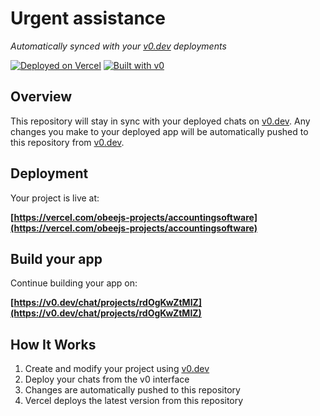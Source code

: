 # Urgent assistance

*Automatically synced with your [v0.dev](https://v0.dev) deployments*

[![Deployed on Vercel](https://img.shields.io/badge/Deployed%20on-Vercel-black?style=for-the-badge&logo=vercel)](https://vercel.com/obeejs-projects/accountingsoftware)
[![Built with v0](https://img.shields.io/badge/Built%20with-v0.dev-black?style=for-the-badge)](https://v0.dev/chat/projects/rdOgKwZtMIZ)

## Overview

This repository will stay in sync with your deployed chats on [v0.dev](https://v0.dev).
Any changes you make to your deployed app will be automatically pushed to this repository from [v0.dev](https://v0.dev).

## Deployment

Your project is live at:

**[https://vercel.com/obeejs-projects/accountingsoftware](https://vercel.com/obeejs-projects/accountingsoftware)**

## Build your app

Continue building your app on:

**[https://v0.dev/chat/projects/rdOgKwZtMIZ](https://v0.dev/chat/projects/rdOgKwZtMIZ)**

## How It Works

1. Create and modify your project using [v0.dev](https://v0.dev)
2. Deploy your chats from the v0 interface
3. Changes are automatically pushed to this repository
4. Vercel deploys the latest version from this repository